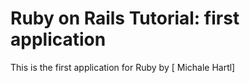 # Ruby on Rails Tutorial: first application

This is the first application for 
Ruby by [ Michale Hartl]
